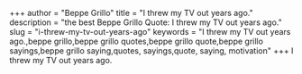 +++
author = "Beppe Grillo"
title = "I threw my TV out years ago."
description = "the best Beppe Grillo Quote: I threw my TV out years ago."
slug = "i-threw-my-tv-out-years-ago"
keywords = "I threw my TV out years ago.,beppe grillo,beppe grillo quotes,beppe grillo quote,beppe grillo sayings,beppe grillo saying,quotes, sayings,quote, saying, motivation"
+++
I threw my TV out years ago.
